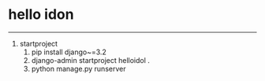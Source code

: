 # hello idon

---
1. startproject
   1. pip install django~=3.2
   2. django-admin startproject helloidol .
   3. python manage.py runserver
